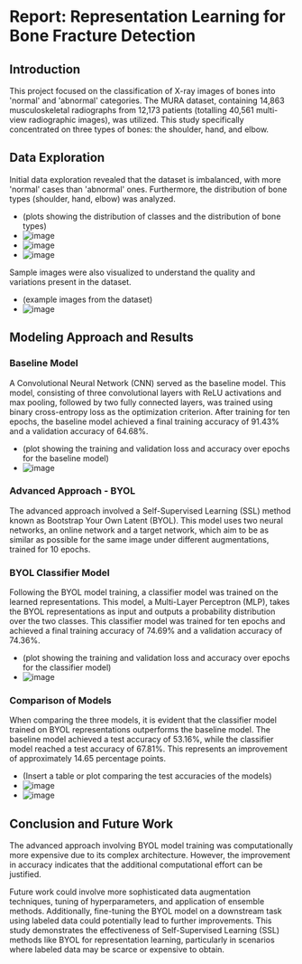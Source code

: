 # Report: Representation Learning for Bone Fracture Detection

## Introduction

This project focused on the classification of X-ray images of bones into 'normal' and 'abnormal' categories. The MURA dataset, containing 14,863 musculoskeletal radiographs from 12,173 patients (totalling 40,561 multi-view radiographic images), was utilized. This study specifically concentrated on three types of bones: the shoulder, hand, and elbow.

## Data Exploration

Initial data exploration revealed that the dataset is imbalanced, with more 'normal' cases than 'abnormal' ones. Furthermore, the distribution of bone types (shoulder, hand, elbow) was analyzed. 

- (plots showing the distribution of classes and the distribution of bone types)
- ![image](https://github.com/Lior-Baruch/AI_For_HealthCare/assets/80769137/17470634-809b-4107-8e27-09642e542e9f)
- ![image](https://github.com/Lior-Baruch/AI_For_HealthCare/assets/80769137/ef3b5fe1-ee40-47e6-bb7f-86ed14bf1a56)
- ![image](https://github.com/Lior-Baruch/AI_For_HealthCare/assets/80769137/63379ed0-96bf-4540-9e98-b52997a430b5)




Sample images were also visualized to understand the quality and variations present in the dataset.

- (example images from the dataset)
- ![image](https://github.com/Lior-Baruch/AI_For_HealthCare/assets/80769137/2f1b459c-3872-4b4d-b31c-be33ef55c5e3)


## Modeling Approach and Results

### Baseline Model

A Convolutional Neural Network (CNN) served as the baseline model. This model, consisting of three convolutional layers with ReLU activations and max pooling, followed by two fully connected layers, was trained using binary cross-entropy loss as the optimization criterion. After training for ten epochs, the baseline model achieved a final training accuracy of 91.43% and a validation accuracy of 64.68%.

- (plot showing the training and validation loss and accuracy over epochs for the baseline model)
- ![image](https://github.com/Lior-Baruch/AI_For_HealthCare/assets/80769137/7b8924ba-5d7c-4d53-9abe-87fe4cd3f157)


### Advanced Approach - BYOL

The advanced approach involved a Self-Supervised Learning (SSL) method known as Bootstrap Your Own Latent (BYOL). This model uses two neural networks, an online network and a target network, which aim to be as similar as possible for the same image under different augmentations, trained for 10 epochs.


### BYOL Classifier Model

Following the BYOL model training, a classifier model was trained on the learned representations. This model, a Multi-Layer Perceptron (MLP), takes the BYOL representations as input and outputs a probability distribution over the two classes. This classifier model was trained for ten epochs and achieved a final training accuracy of 74.69% and a validation accuracy of 74.36%.

- (plot showing the training and validation loss and accuracy over epochs for the classifier model)
- ![image](https://github.com/Lior-Baruch/AI_For_HealthCare/assets/80769137/10262947-4c0f-41c3-8c3b-630d0d324171)


### Comparison of Models

When comparing the three models, it is evident that the classifier model trained on BYOL representations outperforms the baseline model. The baseline model achieved a test accuracy of 53.16%, while the classifier model reached a test accuracy of 67.81%. This represents an improvement of approximately 14.65 percentage points.

- (Insert a table or plot comparing the test accuracies of the models)
- ![image](https://github.com/Lior-Baruch/AI_For_HealthCare/assets/80769137/9c9b9d3e-8c54-4cfd-b239-74e0243bbac6)
- ![image](https://github.com/Lior-Baruch/AI_For_HealthCare/assets/80769137/79dff9ae-c90c-4fb8-a0eb-858b911a11dd)



## Conclusion and Future Work

The advanced approach involving BYOL model training was computationally more expensive due to its complex architecture. However, the improvement in accuracy indicates that the additional computational effort can be justified.

Future work could involve more sophisticated data augmentation techniques, tuning of hyperparameters, and application of ensemble methods. Additionally, fine-tuning the BYOL model on a downstream task using labeled data could potentially lead to further improvements. This study demonstrates the effectiveness of Self-Supervised Learning (SSL) methods like BYOL for representation learning, particularly in scenarios where labeled data may be scarce or expensive to obtain.
